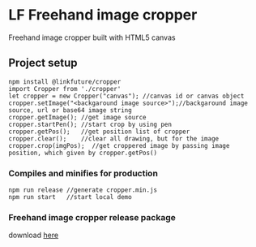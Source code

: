 # LF Freehand image cropper
Freehand image cropper built with HTML5 canvas

## Project setup
```
npm install @linkfuture/cropper
import Cropper from './cropper'
let cropper = new Cropper("canvas"); //canvas id or canvas object
cropper.setImage("<backgaround image source>");//backgaround image source, url or base64 image string
cropper.getImage(); //get image source
cropper.startPen(); //start crop by using pen 
cropper.getPos();   //get position list of cropper 
cropper.clear();    //clear all drawing, but for the image
cropper.crop(imgPos);  //get croppered image by passing image position, which given by cropper.getPos()

```

### Compiles and minifies for production
```
npm run release //generate cropper.min.js
npm run start   //start local demo
```

### Freehand image cropper release package
download [here](lib/lf-cropper.min.js)
